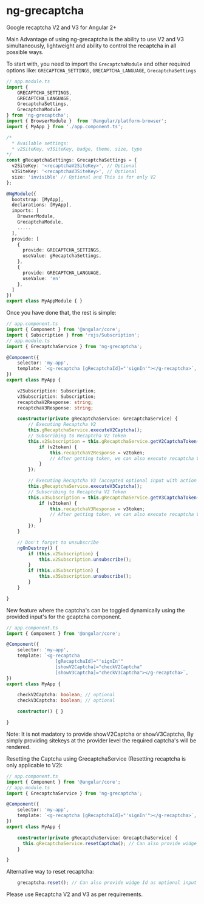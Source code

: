 # ng-grecaptcha
Google recaptcha V2 and V3 for Angular 2+

Main Advantage of using ng-grecaptcha is the ability to use V2 and V3 simultaneously, lightweight and ability to control the recaptcha in all possible ways.

To start with, you need to import the `GrecaptchaModule` and
other required options like:
`GRECAPTCHA_SETTINGS`, `GRECAPTCHA_LANGUAGE`, `GrecaptchaSettings`

```typescript
// app.module.ts
import {
    GRECAPTCHA_SETTINGS,
    GRECAPTCHA_LANGUAGE,
    GrecaptchaSettings,
    GrecaptchaModule
} from 'ng-grecaptcha';
import { BrowserModule }  from '@angular/platform-browser';
import { MyApp } from './app.component.ts';

/*
  * Available settings:
  * v2SiteKey, v3SiteKey, badge, theme, size, type
*/
const gRecaptchaSettings: GrecaptchaSettings = {
  v2SiteKey: '<recaptchaV2SiteKey>', // Optional
  v3SiteKey: '<recaptchaV3SiteKey>', // Optional
  size: 'invisible' // Optional and This is for only V2
};

@NgModule({
  bootstrap: [MyApp],
  declarations: [MyApp],
  imports: [
    BrowserModule,
    GrecaptchaModule,
    .....
  ],
  provide: [
    {
      provide: GRECAPTCHA_SETTINGS,
      useValue: gRecaptchaSettings,
    },
    {
      provide: GRECAPTCHA_LANGUAGE,
      useValue: 'en'
    },
  ]
})
export class MyAppModule { }
```

Once you have done that, the rest is simple:

```typescript
// app.component.ts
import { Component } from '@angular/core';
import { Subscription } from 'rxjs/Subscription';
// app.module.ts
import { GrecaptchaService } from 'ng-grecaptcha';

@Component({
    selector: 'my-app',
    template: `<g-recaptcha [gRecaptchaId]="'signIn'"></g-recaptcha>`,
})
export class MyApp {

    v2Subscription: Subscription;
    v3Subscription: Subscription;
    recaptchaV2Response: string;
    recaptchaV3Response: string;

    constructor(private gRecaptchaService: GrecaptchaService) {
        // Executing Recaptcha V2
        this.gRecaptchaService.executeV2Captcha();
        // Subscribing to Recaptcha V2 Token
        this.v2Subscription = this.gRecaptchaService.getV2CaptchaToken().subscribe(v2token => {
            if (v2token) {
                this.recaptchaV2Response = v2token;
                // After getting token, we can also execute recaptcha V3 at this step
            }
        });

        // Executing Recaptcha V3 (accepted optional input with action name)
        this.gRecaptchaService.executeV3Captcha();
        // Subscribing to Recaptcha V2 Token
        this.v3Subscription = this.gRecaptchaService.getV3CaptchaToken().subscribe(v3token => {
            if (v3token) {
                this.recaptchaV3Response = v3token;
                // After getting token, we can also execute recaptcha V2 at this step
            }
        });
    }

    // Don't forget to unsubscribe
    ngOnDestroy() {
        if (this.v2Subscription) {
            this.v2Subscription.unsubscribe();
        }
        if (this.v3Subscription) {
            this.v3Subscription.unsubscribe();
        }
    }

}
```

New feature where the captcha's can be toggled dynamically using the provided input's for the gcaptcha component.


```typescript
// app.component.ts
import { Component } from '@angular/core';

@Component({
    selector: 'my-app',
    template: `<g-recaptcha
                  [gRecaptchaId]="'signIn'"
                  [showV2Captcha]="checkV2Captcha"
                  [showV3Captcha]="checkV3Captcha"></g-recaptcha>`,
})
export class MyApp {

    checkV2Captcha: boolean; // optional
    checkV3Captcha: boolean; // optional

    constructor() { }

}
```

Note: It is not madatory to provide showV2Captcha or showV3Captcha, By simply providing sitekeys at the provider level the required captcha's will be rendered.

Resetting the Captcha using GrecaptchaService (Resetting recaptcha is only applicable to V2):

```typescript
// app.component.ts
import { Component } from '@angular/core';
// app.module.ts
import { GrecaptchaService } from 'ng-grecaptcha';

@Component({
    selector: 'my-app',
    template: `<g-recaptcha [gRecaptchaId]="'signIn'"></g-recaptcha>`,
})
export class MyApp {

    constructor(private gRecaptchaService: GrecaptchaService) {
      this.gRecaptchaService.resetCaptcha(); // Can also provide widge Id as optional input
    }

}
```

Alternative way to reset recaptcha:
```typescript
    grecaptcha.reset(); // Can also provide widge Id as optional input
```

Please use Recaptcha V2 and V3 as per requirements.